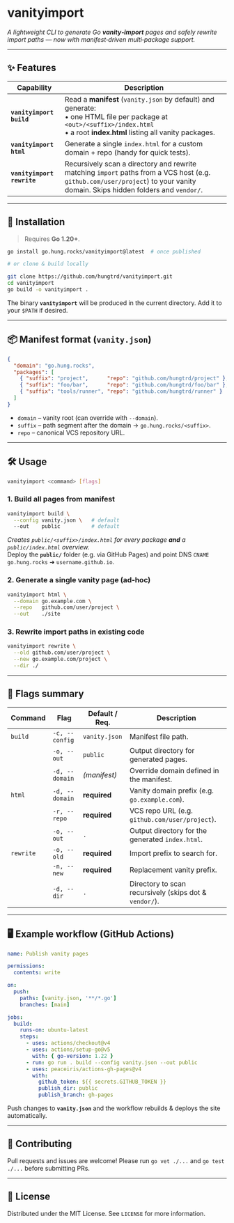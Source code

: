 # vanityimport

*A lightweight CLI to generate Go **vanity‑import** pages and safely rewrite import paths — now with manifest‑driven multi‑package support.*

---

## ✨ Features

| Capability                | Description                                                                                                                                                                                         |
|---------------------------|-----------------------------------------------------------------------------------------------------------------------------------------------------------------------------------------------------|
| **`vanityimport build`**  | Read a **manifest** (`vanity.json` by default) and generate: <br>• one HTML file per package at `<out>/<suffix>/index.html` <br>• a root **index.html** listing all vanity packages. |
| **`vanityimport html`**   | Generate a single `index.html` for a custom domain + repo (handy for quick tests).                                                                                                                   |
| **`vanityimport rewrite`**| Recursively scan a directory and rewrite matching `import` paths from a VCS host (e.g. `github.com/user/project`) to your vanity domain. Skips hidden folders and `vendor/`.                           |

---

## 🚀 Installation

> Requires **Go 1.20+**.

```bash
go install go.hung.rocks/vanityimport@latest  # once published

# or clone & build locally

git clone https://github.com/hungtrd/vanityimport.git
cd vanityimport
go build -o vanityimport .
```

The binary **`vanityimport`** will be produced in the current directory. Add it to your `$PATH` if desired.

---

## 📦 Manifest format (`vanity.json`)

```json
{
  "domain": "go.hung.rocks",
  "packages": [
    { "suffix": "project",      "repo": "github.com/hungtrd/project" },
    { "suffix": "foo/bar",      "repo": "github.com/hungtrd/foo/bar" },
    { "suffix": "tools/runner", "repo": "github.com/hungtrd/runner" }
  ]
}
```
* `domain` – vanity root (can override with `--domain`).
* `suffix` – path segment after the domain → `go.hung.rocks/<suffix>`.
* `repo` – canonical VCS repository URL.

---

## 🛠 Usage

```bash
vanityimport <command> [flags]
```

### 1. Build all pages from manifest

```bash
vanityimport build \
  --config vanity.json \   # default
  --out    public          # default
```

*Creates `public/<suffix>/index.html` for every package **and** a `public/index.html` overview.*  
Deploy the **`public/`** folder (e.g. via GitHub Pages) and point DNS `CNAME` `go.hung.rocks` ➜ `username.github.io`.

### 2. Generate a single vanity page (ad‑hoc)

```bash
vanityimport html \
  --domain go.example.com \
  --repo   github.com/user/project \
  --out    ./site
```

### 3. Rewrite import paths in existing code

```bash
vanityimport rewrite \
  --old github.com/user/project \
  --new go.example.com/project \
  --dir ./
```

---

## 🔧 Flags summary

| Command      | Flag               | Default / Req. | Description                                                    |
|--------------|--------------------|----------------|----------------------------------------------------------------|
| `build`      | `-c, --config`     | `vanity.json`  | Manifest file path.                                             |
|              | `-o, --out`        | `public`       | Output directory for generated pages.                          |
|              | `-d, --domain`     | *(manifest)*   | Override domain defined in the manifest.                       |
| `html`       | `-d, --domain`     | **required**   | Vanity domain prefix (e.g. `go.example.com`).                  |
|              | `-r, --repo`       | **required**   | VCS repo URL (e.g. `github.com/user/project`).                 |
|              | `-o, --out`        | `.`            | Output directory for the generated `index.html`.               |
| `rewrite`    | `-o, --old`        | **required**   | Import prefix to search for.                                   |
|              | `-n, --new`        | **required**   | Replacement vanity prefix.                                     |
|              | `-d, --dir`        | `.`            | Directory to scan recursively (skips dot & `vendor/`).         |

---

## 🖥 Example workflow (GitHub Actions)

```yaml
name: Publish vanity pages

permissions:
  contents: write

on:
  push:
    paths: [vanity.json, '**/*.go']
    branches: [main]

jobs:
  build:
    runs-on: ubuntu-latest
    steps:
      - uses: actions/checkout@v4
      - uses: actions/setup-go@v5
        with: { go-version: 1.22 }
      - run: go run . build --config vanity.json --out public
      - uses: peaceiris/actions-gh-pages@v4
        with:
          github_token: ${{ secrets.GITHUB_TOKEN }}
          publish_dir: public
          publish_branch: gh-pages
```

Push changes to **`vanity.json`** and the workflow rebuilds & deploys the site automatically.

---

## 🤝 Contributing

Pull requests and issues are welcome! Please run `go vet ./...` and `go test ./...` before submitting PRs.

---

## 📜 License

Distributed under the MIT License. See `LICENSE` for more information.
